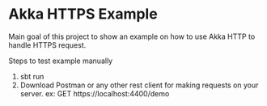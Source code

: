 # Akka HTTPS Example

Main goal of this project to show an example on how to use Akka HTTP to handle HTTPS request.

Steps to test example manually

1. sbt run
2. Download Postman or any other rest client for making requests on your server.
   ex: GET https://localhost:4400/demo
